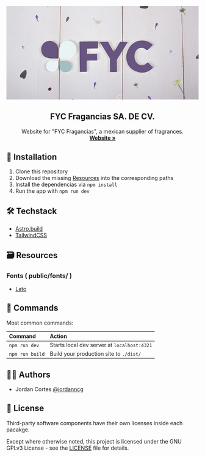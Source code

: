<!-- PROJECT LOGO -->
<p align="center">
  <a href="https://github.com/jordancortes/fyc-mx">
   <img src="https://github.com/jordancortes/fyc-mx/blob/main/public/images/home.jpg?raw=true" alt="Logo">
  </a>

  <h2 align="center">FYC Fragancias SA. DE CV.</h2>

  <p align="center">
    Website for "FYC Fragancias", a mexican supplier of fragrances.
    <br />
    <a href="https://fyc.mx"><strong>Website »</strong></a>
  </p>
</p>

## 🚀 Installation

1. Clone this repository
2. Download the missing [Resources](#%EF%B8%8F-resources) into the corresponding paths
3. Install the dependencias via `npm install`
4. Run the app with `npm run dev`

## 🛠️ Techstack

- [Astro.build](https://astro.build/)
- [TailwindCSS](https://tailwindcss.com/)

## 🗃️ Resources

### Fonts ( public/fonts/ )

- [Lato](https://fonts.google.com/specimen/Lato)

## 🧞 Commands

Most common commands:

| Command         | Action                                      |
| :-------------- | :------------------------------------------ |
| `npm run dev`   | Starts local dev server at `localhost:4321` |
| `npm run build` | Build your production site to `./dist/`     |

## 👨‍💻 Authors

- Jordan Cortes [@jordanncg](https://twitter.com/jordanncg)

## 📝 License

Third-party software components have their own licenses inside each pacakge.

Except where otherwise noted, this project is licensed under the GNU GPLv3 License - see the [LICENSE](LICENSE.txt) file for details.
